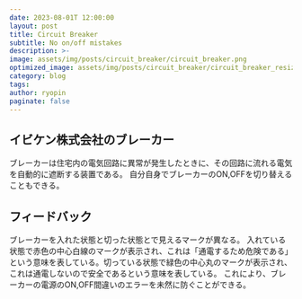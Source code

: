```yaml
---
date: 2023-08-01T 12:00:00
layout: post
title: Circuit Breaker
subtitle: No on/off mistakes
description: >-
image: assets/img/posts/circuit_breaker/circuit_breaker.png
optimized_image: assets/img/posts/circuit_breaker/circuit_breaker_resized_thumbnail.png
category: blog
tags: 
author: ryopin
paginate: false
---
```


## イビケン株式会社のブレーカー

ブレーカーは住宅内の電気回路に異常が発生したときに、その回路に流れる電気を自動的に遮断する装置である。
自分自身でブレーカーのON,OFFを切り替えることもできる。

## フィードバック

ブレーカーを入れた状態と切った状態とで見えるマークが異なる。
入れている状態で赤色の中心白線のマークが表示され、これは「通電するため危険である」という意味を表している。切っている状態で緑色の中心丸のマークが表示され、これは通電しないので安全であるという意味を表している。
これにより、ブレーカーの電源のON,OFF間違いのエラーを未然に防ぐことができる。